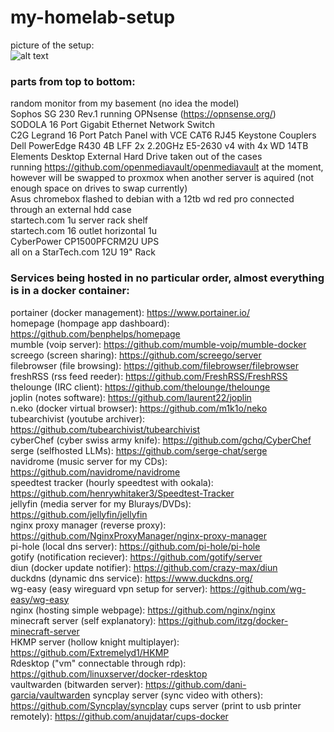 # my-homelab-setup
picture of the setup:  
![alt text](https://github.com/N42950M/my-homelab-setup/blob/main/images/dalab.png?raw=true)
### parts from top to bottom:  
random monitor from my basement (no idea the model)  
Sophos SG 230 Rev.1 running OPNsense (https://opnsense.org/)  
SODOLA 16 Port Gigabit Ethernet Network Switch  
C2G Legrand 16 Port Patch Panel with VCE CAT6 RJ45 Keystone Couplers  
Dell PowerEdge R430 4B LFF 2x 2.20GHz E5-2630 v4 with 4x WD 14TB Elements Desktop External Hard Drive taken out of the cases  
running https://github.com/openmediavault/openmediavault at the moment, however will be swapped to proxmox when another server is aquired (not enough space on drives to swap currently)  
Asus chromebox flashed to debian with a 12tb wd red pro connected through an external hdd case  
startech.com 1u server rack shelf  
startech.com 16 outlet horizontal 1u  
CyberPower CP1500PFCRM2U UPS  
all on a StarTech.com 12U 19" Rack  
  
### Services being hosted in no particular order, almost everything is in a docker container:    
portainer (docker management): https://www.portainer.io/  
homepage (hompage app dashboard): https://github.com/benphelps/homepage  
mumble (voip server): https://github.com/mumble-voip/mumble-docker  
screego (screen sharing): https://github.com/screego/server  
filebrowser (file browsing): https://github.com/filebrowser/filebrowser  
freshRSS (rss feed reeder): https://github.com/FreshRSS/FreshRSS  
thelounge (IRC client): https://github.com/thelounge/thelounge  
joplin (notes software): https://github.com/laurent22/joplin  
n.eko (docker virtual browser): https://github.com/m1k1o/neko  
tubearchivist (youtube archiver): https://github.com/tubearchivist/tubearchivist  
cyberChef (cyber swiss army knife): https://github.com/gchq/CyberChef  
serge (selfhosted LLMs): https://github.com/serge-chat/serge  
navidrome (music server for my CDs): https://github.com/navidrome/navidrome  
speedtest tracker (hourly speedtest with ookala): https://github.com/henrywhitaker3/Speedtest-Tracker  
jellyfin (media server for my Blurays/DVDs): https://github.com/jellyfin/jellyfin  
nginx proxy manager (reverse proxy): https://github.com/NginxProxyManager/nginx-proxy-manager  
pi-hole (local dns server): https://github.com/pi-hole/pi-hole  
gotify (notification reciever): https://github.com/gotify/server  
diun (docker update notifier): https://github.com/crazy-max/diun  
duckdns (dynamic dns service): https://www.duckdns.org/  
wg-easy (easy wireguard vpn setup for server): https://github.com/wg-easy/wg-easy  
nginx (hosting simple webpage): https://github.com/nginx/nginx  
minecraft server (self explanatory): https://github.com/itzg/docker-minecraft-server  
HKMP server (hollow knight multiplayer): https://github.com/Extremelyd1/HKMP  
Rdesktop ("vm" connectable through rdp): https://github.com/linuxserver/docker-rdesktop  
vaultwarden (bitwarden server): https://github.com/dani-garcia/vaultwarden
syncplay server (sync video with others): https://github.com/Syncplay/syncplay
cups server (print to usb printer remotely): https://github.com/anujdatar/cups-docker
